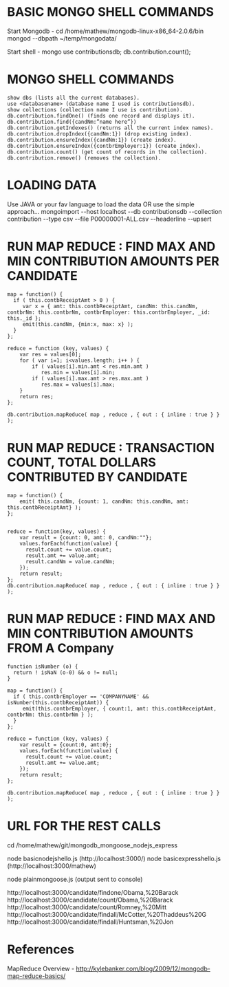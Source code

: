 BASIC MONGO SHELL COMMANDS
=========================================================
Start Mongodb - 
   cd /home/mathew/mongodb-linux-x86_64-2.0.6/bin
   mongod --dbpath ~/temp/mongodata/

Start shell - mongo
   use contributionsdb;
   db.contribution.count();


MONGO SHELL COMMANDS
=========================================================
    show dbs (lists all the current databases).
    use <databasename> (database name I used is contributionsdb).
    show collections (collection name I use is contribution).
    db.contribution.findOne() (finds one record and displays it).
    db.contribution.find({candNm:”name here”}) 
    db.contribution.getIndexes() (returns all the current index names).
    db.contribution.dropIndex({candNm:1}) (drop existing index).
    db.contribution.ensureIndex({candNm:1}) (create index).
    db.contribution.ensureIndex({contbrEmployer:1}) (create index).
    db.contribution.count() (get count of records in the collection).
    db.contribution.remove() (removes the collection).


LOADING DATA
==========================================================
Use JAVA or your fav language to load the data 
OR
use the simple approach...
    mongoimport --host localhost --db contributionsdb --collection contribution --type csv --file P00000001-ALL.csv --headerline --upsert


RUN MAP REDUCE : FIND MAX AND MIN CONTRIBUTION AMOUNTS PER CANDIDATE
=====================================================================
    map = function() {
      if ( this.contbReceiptAmt > 0 ) {
         var x = { amt: this.contbReceiptAmt, candNm: this.candNm, contbrNm: this.contbrNm, contbrEmployer: this.contbrEmployer, _id: this._id };
         emit(this.candNm, {min:x, max: x} );
      }
    };

    reduce = function (key, values) {
        var res = values[0];
        for ( var i=1; i<values.length; i++ ) {
            if ( values[i].min.amt < res.min.amt ) 
               res.min = values[i].min;
            if ( values[i].max.amt > res.max.amt ) 
               res.max = values[i].max;
        }
        return res;
    };

    db.contribution.mapReduce( map , reduce , { out : { inline : true } } );



RUN MAP REDUCE : TRANSACTION COUNT, TOTAL DOLLARS CONTRIBUTED BY CANDIDATE
==========================================================================
    map = function() {
        emit( this.candNm, {count: 1, candNm: this.candNm, amt: this.contbReceiptAmt} );
    };


    reduce = function(key, values) {
        var result = {count: 0, amt: 0, candNm:""};
        values.forEach(function(value) {
          result.count += value.count;
          result.amt += value.amt;
          result.candNm = value.candNm;
        });
        return result;
    };
    db.contribution.mapReduce( map , reduce , { out : { inline : true } } );


RUN MAP REDUCE : FIND MAX AND MIN CONTRIBUTION AMOUNTS FROM A Company
=====================================================================
    function isNumber (o) {
      return ! isNaN (o-0) && o != null;
    }

    map = function() {
      if ( this.contbrEmployer == 'COMPANYNAME' && isNumber(this.contbReceiptAmt)) {
         emit(this.contbrEmployer, { count:1, amt: this.contbReceiptAmt, contbrNm: this.contbrNm } );
      }
    };

    reduce = function (key, values) {
        var result = {count:0, amt:0};
        values.forEach(function(value) {
          result.count += value.count;
          result.amt += value.amt;
        });
        return result;
    };

    db.contribution.mapReduce( map , reduce , { out : { inline : true } } );


URL FOR THE REST CALLS
=========================================================
cd /home/mathew/git/mongodb_mongoose_nodejs_express

node basicnodejshello.js (http://localhost:3000/)
node basicexpresshello.js (http://localhost:3000/mathew)

node plainmongoose.js (output sent to console)

http://localhost:3000/candidate/findone/Obama,%20Barack
http://localhost:3000/candidate/count/Obama,%20Barack
http://localhost:3000/candidate/count/Romney,%20Mitt
http://localhost:3000/candidate/findall/McCotter,%20Thaddeus%20G
http://localhost:3000/candidate/findall/Huntsman,%20Jon

References
=========================================================
MapReduce Overview - http://kylebanker.com/blog/2009/12/mongodb-map-reduce-basics/
